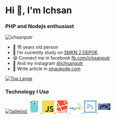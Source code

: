 <h1>Hi 👋, I'm Ichsan</h1>
<h3
>PHP and Nodejs enthusiast</h3>

<p align="left"> <img src="https://komarev.com/ghpvc/?username=ichsanputr&label=Profile%20views&color=0e75b6&style=flat" alt="ichsanputr" /> </p>

- 👨 16 years old person
- 🔭 I’m currently study on [SMKN 2 DEPOK](https://smkn2depoksleman.sch.id/wp/)
- 😆 Connect me in facebook <a href="https://fb.com/ichsanputr" target="blank">fb.com/ichsanputr</a>
- 😬 And my instagram <a href="https://instagram.com/ichsanputr" target="blank">@ichsanputr</a>
- 😬 Write article in <a href="https://www.sinaukode.com" target="blank">sinaukode.com</a>

[![Top Langs](https://github-readme-stats.vercel.app/api/top-langs/?username=ichsanputr&layout=compact)](https://github.com/anuraghazra/github-readme-stats)
<h3 align="left">Technology I Use</h3>
<p align="left">  <a href="https://tailwindcss.com/" target="_blank"> <img src="https://www.vectorlogo.zone/logos/tailwindcss/tailwindcss-icon.svg" alt="tailwind" width="40" height="40"/> </a>  <a href="https://golang.org" target="_blank"> <img src="https://raw.githubusercontent.com/devicons/devicon/master/icons/go/go-original.svg" alt="go" width="40" height="40"/>  <a href="https://developer.mozilla.org/en-US/docs/Web/JavaScript" target="_blank"> <img src="https://raw.githubusercontent.com/devicons/devicon/master/icons/javascript/javascript-original.svg" alt="javascript" width="40" height="40"/> </a> <a href="https://laravel.com/" target="_blank"> <img src="https://raw.githubusercontent.com/devicons/devicon/master/icons/laravel/laravel-plain-wordmark.svg" alt="laravel" width="40" height="40"/> </a> <a href="https://www.mysql.com/" target="_blank"> <img src="https://raw.githubusercontent.com/devicons/devicon/master/icons/mysql/mysql-original-wordmark.svg" alt="mysql" width="40" height="40"/> </a> <a href="https://www.photoshop.com/en" target="_blank"> <img src="https://raw.githubusercontent.com/devicons/devicon/master/icons/photoshop/photoshop-line.svg" alt="photoshop" width="40" height="40"/> </a> <a href="https://www.php.net" target="_blank"> <img src="https://raw.githubusercontent.com/devicons/devicon/master/icons/php/php-original.svg" alt="php" width="40" height="40"/> </a> </p>
